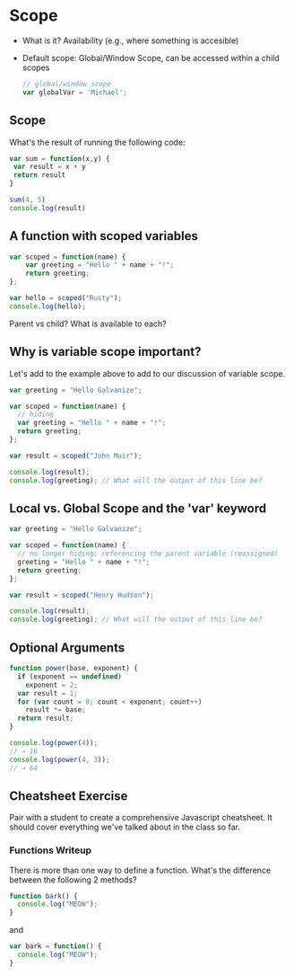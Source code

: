 # Scope

- What is it? Availability (e.g., where something is accesible)
- Default scope: Global/Window Scope, can be accessed within a child scopes

  ```javascript
  // global/window scope
  var globalVar = 'Michael';
  ```


## Scope

What's the result of running the following code:

```javascript
var sum = function(x,y) {
 var result = x + y
 return result
}

sum(4, 5)
console.log(result)
```

## A function with scoped variables

```javascript
var scoped = function(name) {
	var greeting = "Hello " + name + "!";
	return greeting;
};

var hello = scoped("Rusty");
console.log(hello);
```

Parent vs child? What is available to each?

## Why is variable scope important?
Let's add to the example above to add to our discussion of variable scope.

```javascript
var greeting = "Hello Galvanize";

var scoped = function(name) {
  // hiding
  var greeting = "Hello " + name + "!";
  return greeting;
};

var result = scoped("John Muir");

console.log(result);
console.log(greeting); // What will the output of this line be?
```

## Local vs. Global Scope and the 'var' keyword

```javascript
var greeting = "Hello Galvanize";

var scoped = function(name) {
  // no longer hiding; referencing the parent variable (reassigned)
  greeting = "Hello " + name + "!";
  return greeting;
};

var result = scoped("Henry Hudson");

console.log(result);
console.log(greeting); // What will the output of this line be?
```

## Optional Arguments

```javascript
function power(base, exponent) {
  if (exponent == undefined)
    exponent = 2;
  var result = 1;
  for (var count = 0; count < exponent; count++)
    result *= base;
  return result;
}

console.log(power(4));
// → 16
console.log(power(4, 3));
// → 64

```

## Cheatsheet Exercise

Pair with a student to create a comprehensive Javascript cheatsheet.  It should cover everything we've talked about in the class so far.

### Functions Writeup

There is more than one way to define a function.  What's the difference between the following 2 methods?

```javascript
function bark() {
  console.log("MEOW");
}
```

and

```javascript
var bark = function() {
  console.log("MEOW");
}
```
